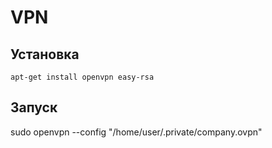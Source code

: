 # VPN

## Установка

    apt-get install openvpn easy-rsa

## Запуск

sudo openvpn --config "/home/user/.private/company.ovpn"
